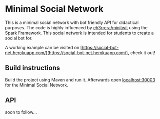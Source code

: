 # Minimal Social Network

This is a minimal social network with bot friendly API for didactical purposes. The code is highly influenced by [eh3rrera/minitwit](https://github.com/eh3rrera/minitwit) using the Spark Framework.
This social network is intended for students to create a social bot for.

A working example can be visited on [https://social-bot-net.herokuapp.com/](https://social-bot-net.herokuapp.com/), check it out!

## Build instructions

Build the project using Maven and run it. Afterwards open [localhost:30003](http://localhost:30003) for the Minimal Social Network.

## API

soon to follow...
